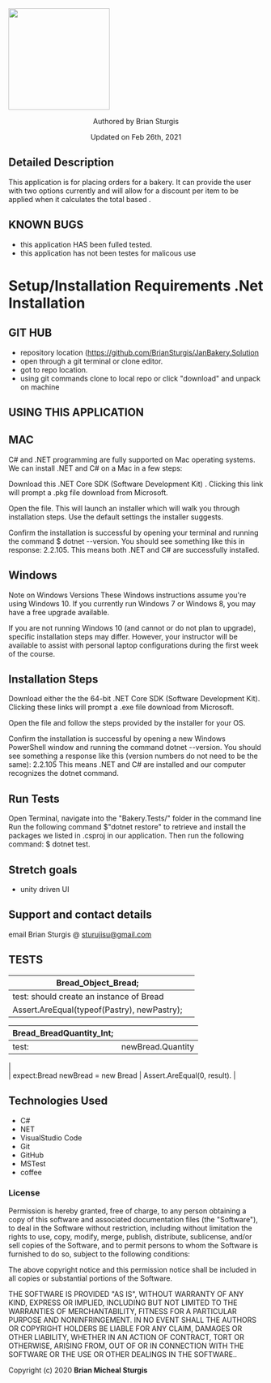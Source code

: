 

<div align="left">
<img src="https://github.com/BrianSturgis.png" width="200px" height="auto" >
</div>
<p align="center"> Authored by Brian Sturgis</p>
<p align="center">Updated on Feb 26th, 2021</p>


## Detailed Description
This application is for placing orders for a bakery. It can provide the user with two options currently and will allow for a discount per item to be applied when it calculates the total based .

## KNOWN BUGS
- this application HAS been fulled tested.
- this application has not been testes for malicous use
  

# Setup/Installation Requirements .Net Installation

## GIT HUB
- repository location (https://github.com/BrianSturgis/JanBakery.Solution
- open through a git terminal or clone editor.
- got to repo location.
- using git commands clone to local repo or click "download" and unpack on machine

## USING THIS APPLICATION
## MAC
C# and .NET programming are fully supported on Mac operating systems. We can install .NET and C# on a Mac in a few steps:

Download this .NET Core SDK (Software Development Kit) . Clicking this link will prompt a .pkg file download from Microsoft.

Open the file. This will launch an installer which will walk you through installation steps. Use the default settings the installer suggests.

Confirm the installation is successful by opening your terminal and running the command $ dotnet --version. You should see something like this in response: 2.2.105. This means both .NET and C# are successfully installed.

## Windows
Note on Windows Versions These Windows instructions assume you're using Windows 10. If you currently run Windows 7 or Windows 8, you may have a free upgrade available.

If you are not running Windows 10 (and cannot or do not plan to upgrade), specific installation steps may differ. However, your instructor will be available to assist with personal laptop configurations during the first week of the course.

## Installation Steps
Download either the the 64-bit .NET Core SDK (Software Development Kit). Clicking these links will prompt a .exe file download from Microsoft.

Open the file and follow the steps provided by the installer for your OS.

Confirm the installation is successful by opening a new Windows PowerShell window and running the command dotnet --version. You should see something a response like this (version numbers do not need to be the same): 2.2.105
This means .NET and C# are installed and our computer recognizes the dotnet command.


## Run Tests
Open Terminal, navigate into the "Bakery.Tests/" folder in the command line
Run the following command $"dotnet restore" to retrieve and install the packages we listed in .csproj in our application.
Then run the following command: $ dotnet test.

## Stretch goals
- unity driven UI



## Support and contact details
email Brian Sturgis @ <sturujisu@gmail.com>


## TESTS



| Bread_Object_Bread; |  |
| ------| -----------|
| test:  should create an instance of Bread 
| Assert.AreEqual(typeof(Pastry), newPastry);


Bread_BreadQuantity_Int; |  |
| ------| -----------|
| test: | newBread.Quantity                       |
|  
| expect:Bread newBread = new Bread  | Assert.AreEqual(0, result). |





## Technologies Used

* C#
* NET
* VisualStudio Code
* Git
* GitHub
* MSTest
* coffee
  

### License

Permission is hereby granted, free of charge, to any person obtaining a copy of this software and associated documentation files (the "Software"), to deal in the Software without restriction, including without limitation the rights to use, copy, modify, merge, publish, distribute, sublicense, and/or sell copies of the Software, and to permit persons to whom the Software is furnished to do so, subject to the following conditions:

The above copyright notice and this permission notice shall be included in all copies or substantial portions of the Software.

THE SOFTWARE IS PROVIDED "AS IS", WITHOUT WARRANTY OF ANY KIND, EXPRESS OR IMPLIED, INCLUDING BUT NOT LIMITED TO THE WARRANTIES OF MERCHANTABILITY, FITNESS FOR A PARTICULAR PURPOSE AND NONINFRINGEMENT. IN NO EVENT SHALL THE AUTHORS OR COPYRIGHT HOLDERS BE LIABLE FOR ANY CLAIM, DAMAGES OR OTHER LIABILITY, WHETHER IN AN ACTION OF CONTRACT, TORT OR OTHERWISE, ARISING FROM, OUT OF OR IN CONNECTION WITH THE SOFTWARE OR THE USE OR OTHER DEALINGS IN THE SOFTWARE..



Copyright (c) 2020 **Brian Micheal Sturgis**




